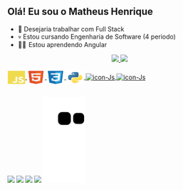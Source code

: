  ## Olá! Eu sou o Matheus Henrique

- 🔭 Desejaria trabalhar com Full Stack
- 💀 Estou cursando Engenharia de Software (4 periodo)
- 👨‍💻  Estou aprendendo Angular


<div align="center">
  <a href="https://github.com/MatheuxBueno">
  <img width="48%" src="https://github-readme-stats.vercel.app/api?username=MatheuxBueno&show_icons=true&theme=dark&include_all_commits=true&count_private=true"/>
  <img width="48%" src="https://github-readme-stats.vercel.app/api/top-langs/?username=MatheuxBueno&layout=compact&langs_count=7&theme=dark"/>
 

</div>

<div style="display: inline_block"><br>
  <img align="center" alt="icon-Js" height="30" width="40" src="https://raw.githubusercontent.com/devicons/devicon/master/icons/javascript/javascript-plain.svg">
  <img align="center" alt="icon-HTML" height="30" width="40" src="https://raw.githubusercontent.com/devicons/devicon/master/icons/html5/html5-original.svg">
  <img align="center" alt="icon-CSS" height="30" width="40" src="https://raw.githubusercontent.com/devicons/devicon/master/icons/css3/css3-original.svg">
  <img align="center" alt="icon-Python" height="30" width="40" src="https://raw.githubusercontent.com/devicons/devicon/master/icons/python/python-original.svg">
  <img align="center" alt="icon-Js" height="30" width="40" src="https://cdn.jsdelivr.net/gh/devicons/devicon/icons/typescript/typescript-original.svg">
 <img align="center" alt="icon-Js" height="30" width="40" src="https://cdn.jsdelivr.net/gh/devicons/devicon/icons/angularjs/angularjs-original.svg">




  
</div>

##

<div> 
  
  <a href="https://www.instagram.com/mttbno/" target="_blank"><img src="https://img.shields.io/badge/-Instagram-%23E4405F?style=for-the-badge&logo=instagram&logoColor=white" target="_blank"></a>
  <a href = "mailto:matheushenriquebm08@gmail.com"><img src="https://img.shields.io/badge/-Gmail-%23333?style=for-the-badge&logo=gmail&logoColor=white" target="_blank"></a>
  <a href="https:" target="_blank"><img src="https://img.shields.io/badge/-LinkedIn-%230077B5?style=for-the-badge&logo=linkedin&logoColor=white" target="_blank"></a> 
  <a href="https://twitter.com/darkilsoridaa"  target="_blank"><img src="https://img.shields.io/badge/Twitter-1DA1F2?style=for-the-badge&logo=twitter&logoColor=white" target="_blank"></a>
  ![Snake animation](https://github.com/MatheuxBueno/MatheuxBueno/blob/output/github-contribution-grid-snake.svg)
 
</div>
